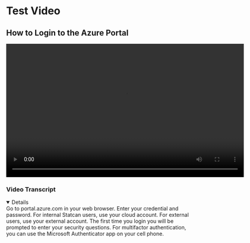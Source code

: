# Test Video

## How to Login to the Azure Portal

<video width="640" height="360" controls>
    <source src="how-to-login-to-azure-portal-en.mp4" type="video/mp4"> 
    <track src="how-to-login-to-azure-portal-en.vtt" kind="subtitles" srclang="en" label="English">
</video>

### Video Transcript

<details open="" class="details-reset border rounded-2">
Go to portal.azure.com in your web browser. Enter your credential and password. For internal Statcan users, use your cloud account. For external users, use your external account. The first time you login you will be prompted to enter your security questions. For multifactor authentication, you can use the Microsoft Authenticator app on your cell phone.
</details>
